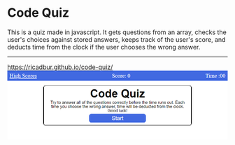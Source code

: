 # Code Quiz

This is a quiz made in javascript.  It gets questions from an array, checks the user's choices against stored answers, keeps track of the user's score, and deducts time from the clock if the user chooses the wrong answer.



---
https://ricadbur.github.io/code-quiz/
![Screenshot of webpage](./assets/code-quiz.png)